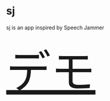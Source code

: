# sj
sj is an app inspired by Speech Jammer

<a href="https://tetsuzawa.github.io/sj" style="font-size: 120px"> デモ</a>

